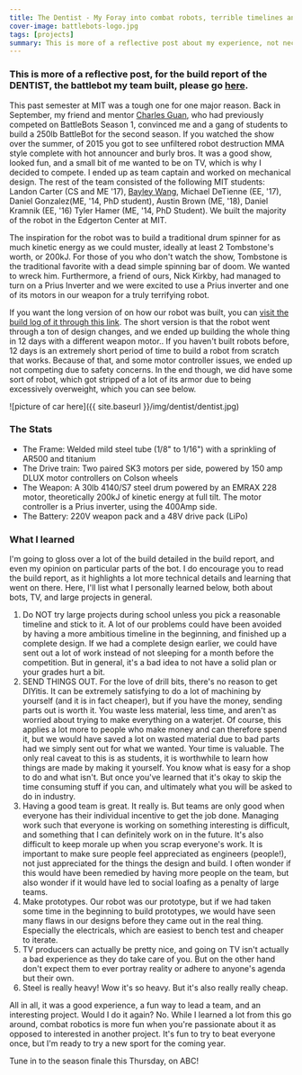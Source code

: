 ```yaml
---
title: The Dentist - My Foray into combat robots, terrible timelines and extremely large extra curriculars
cover-image: battlebots-logo.jpg
tags: [projects]
summary: This is more of a reflective post about my experience, not necessarily a build report.
---
```


### This is more of a reflective post, for the build report of the DENTIST, the battlebot my team built, please go [here][thedentist]. ###

This past semester at MIT was a tough one for one major reason. Back in September, my friend and mentor [Charles Guan][charles], who had previously competed on BattleBots Season 1, convinced me and a gang of students to build a 250lb BattleBot for the second season. If you watched the show over the summer, of 2015 you got to see unfiltered robot destruction MMA style complete with hot announcer and burly bros. It was a good show, looked fun, and a small bit of me wanted to be on TV, which is why I decided to compete. I ended up as team captain and worked on mechanical design. The rest of the team consisted of the following MIT students: Landon Carter (CS and ME '17), [Bayley Wang][bayley], Michael DeTienne (EE, '17), Daniel Gonzalez(ME, '14, PhD student), Austin Brown (ME, '18), Daniel Kramnik (EE, '16) Tyler Hamer (ME, '14, PhD Student). We built the majority of the robot in the Edgerton Center at MIT.

The inspiration for the robot was to build a traditional drum spinner for as much kinetic energy as we could muster, ideally at least 2 Tombstone's worth, or 200kJ. For those of you who don't watch the show, Tombstone is the traditional favorite with a dead simple spinning bar of doom. We wanted to wreck him. Furthermore, a friend of ours, Nick Kirkby, had managed to turn on a Prius Inverter and we were excited to use a Prius inverter and one of its motors in our weapon for a truly terrifying robot.

If you want the long version of on how our robot was built, you can [visit the build log of it through this link][thedentist]. The short version is that the robot went through a ton of design changes, and we ended up building the whole thing in 12 days with a different weapon motor.. If you haven't built robots before, 12 days is an extremely short period of time to build a robot from scratch that works. Because of that, and some motor controller issues, we ended up not competing due to safety concerns. In the end though, we did have some sort of robot, which got stripped of a lot of its armor due to being excessively overweight, which you can see below.

![picture of car here]({{ site.baseurl }}/img/dentist/dentist.jpg)

### The Stats ###
* The Frame: Welded mild steel tube (1/8" to 1/16") with a sprinkling of AR500 and titanium
* The Drive train: Two paired SK3 motors per side, powered by 150 amp DLUX motor controllers on Colson wheels
* The Weapon: A 30lb 4140/S7 steel drum powered by an EMRAX 228 motor, theoretically 200kJ of kinetic energy at full tilt. The motor controller is a Prius inverter, using the 400Amp side. 
* The Battery: 220V weapon pack and a 48V drive pack (LiPo)

### What I learned ###
I'm going to gloss over a lot of the build detailed in the build report, and even my opinion on particular parts of the bot. I do encourage you to read the build report, as it highlights a lot more technical details and learning that went on there. Here, I'll list what I personally learned below, both about bots, TV, and large projects in general.

1. Do NOT try large projects during school unless you pick a reasonable timeline and stick to it. A lot of our problems could have been avoided by having a more ambitious timeline in the beginning, and finished up a complete design. If we had a complete design earlier, we could have sent out a lot of work instead of not sleeping for a month before the competition. But in general, it's a bad idea to not have a solid plan or your grades hurt a bit.
2. SEND THINGS OUT. For the love of drill bits, there's no reason to get DIYitis. It can be extremely satisfying to do a lot of machining by yourself (and it is in fact cheaper), but if you have the money, sending parts out is worth it. You waste less material, less time, and aren't as worried about trying to make everything on a waterjet. Of course, this applies a lot more to people who make money and can therefore spend it, but we would have saved a lot on wasted material due to bad parts had we simply sent out for what we wanted. Your time is valuable. 
The only real caveat to this is as students, it is worthwhile to learn how things are made by making it yourself. You know what is easy for a shop to do and what isn't. But once you've learned that it's okay to skip the time consuming stuff if you can, and ultimately what you will be asked to do in industry.
3. Having a good team is great. It really is. But teams are only good when everyone has their individual incentive to get the job done. Managing work such that everyone is working on something interesting is difficult, and something that I can definitely work on in the future. It's also difficult to keep morale up when you scrap everyone's work. It is important to make sure people feel appreciated as engineers (people!), not just appreciated for the things the design and build. I often wonder if this would have been remedied by having more people on the team, but also wonder if it would have led to social loafing as a penalty of large teams.
4. Make prototypes. Our robot was our prototype, but if we had taken some time in the beginning to build prototypes, we would have seen many flaws in our designs before they came out in the real thing. Especially the electricals, which are easiest to bench test and cheaper to iterate.
5. TV producers can actually be pretty nice, and going on TV isn't actually a bad experience as they do take care of you. But on the other hand don't expect them to ever portray reality or adhere to anyone's agenda but their own.
6. Steel is really heavy! Wow it's so heavy. But it's also really really cheap. 

All in all, it was a good experience, a fun way to lead a team, and an interesting project. Would I do it again? No. While I learned a lot from this go around, combat robotics is more fun when you're passionate about it as opposed to interested in another project. It's fun to try to beat everyone once, but I'm ready to try a new sport for the coming year. 

Tune in to the season finale this Thursday, on ABC!




[anchorcms]:   https://anchorcms.com/
[jekyll]:      http://jekyllrb.com
[jekyll-gh]:   https://github.com/jekyll/jekyll
[jekyll-help]: https://github.com/jekyll/jekyll-help
[githubpages]: https://pages.github.com/
[mywebsite]:   https://github.com/rebeccali/holo-alfa/
[holoalfa]:    https://github.com/steinvc/holo-alfa
[ppprs]:       http://www.powerracingseries.org/
[dvr]:    	   http://www.ti.com/product/drv8302
[chainsawfet]: http://www.nxp.com/documents/data_sheet/PSMN7R0-100PS.pdf
[bayley]:      http://isopack.blogspot.com
[ninephase]:   https://github.com/rebeccali/ninephase
[charles]:     http://www.etotheipiplusone.com/
[thedentist]:  https://www.facebook.com/thedentistbattlebot/
[bayley]:      https://isopack.blogspot.com/
